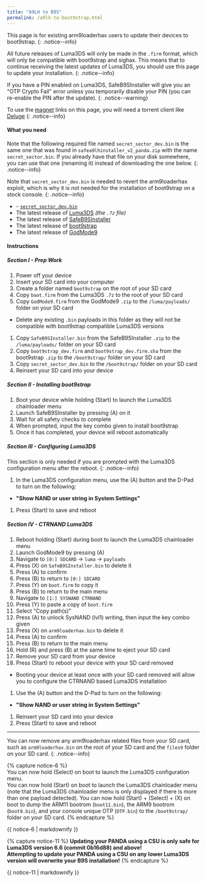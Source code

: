 ```yaml
---
title: "A9LH to B9S"
permalink: /a9lh-to-boot9strap.html
---
```


This page is for existing arm9loaderhax users to update their devices to boot9strap.
{: .notice--info}

All future releases of Luma3DS will only be made in the `.firm` format, which will only be compatible with boot9strap and sighax. This means that to continue receiving the latest updates of Luma3DS, you should use this page to update your installation.
{: .notice--info}

If you have a PIN enabled on Luma3DS, SafeB9SInstaller will give you an "OTP Crypto Fail" error unless you temporarily disable your PIN (you can re-enable the PIN after the update).
{: .notice--warning}

To use the [magnet](https://en.wikipedia.org/wiki/Magnet_URI_scheme) links on this page, you will need a torrent client like [Deluge](http://dev.deluge-torrent.org/wiki/Download)
{: .notice--info}

#### What you need

Note that the following required file named `secret_sector_dev.bin` is the same one that was found in `safea9lhinstaller_v2_panda.zip` with the name `secret_sector.bin`. If you already have that file on your disk somewhere, you can use that one (renaming it) instead of downloading the one below.
{: .notice--info}

Note that `secret_sector_dev.bin` is needed to revert the arm9loaderhax exploit, which is why it is not needed for the installation of boot9strap on a stock console.
{: .notice--info}

* <i class="fa fa-magnet" aria-hidden="true" title="This is a magnet link. Use a torrent client to download the file."></i> - [`secret_sector_dev.bin`](magnet:?xt=urn:btih:54d19b7fd5387f7d46cff86edbbb58737880993c&dn=secret_sector_dev.bin&tr=udp%3A%2F%2Fzer0day.ch%3A1337%2Fannounce&tr=udp%3A%2F%2Ftracker.opentrackr.org%3A1337%2Fannounce&tr=http%3A%2F%2Ftracker1.wasabii.com.tw%3A6969%2Fannounce&tr=udp%3A%2F%2Fexplodie.org%3A6969%2Fannounce&tr=udp%3A%2F%2Fp4p.arenabg.com%3A1337%2Fannounce&tr=udp%3A%2F%2Ftorrent.gresille.org%3A80%2Fannounce&tr=http%3A%2F%2Ftracker.baravik.org%3A6970%2Fannounce&tr=udp%3A%2F%2Ftracker.aletorrenty.pl%3A2710%2Fannounce&tr=http%3A%2F%2Fexplodie.org%3A6969%2Fannounce&tr=udp%3A%2F%2F9.rarbg.com%3A2710%2Fannounce&tr=udp%3A%2F%2Ftracker.tiny-vps.com%3A6969%2Fannounce&tr=http%3A%2F%2Ftracker.aletorrenty.pl%3A2710%2Fannounce&tr=http%3A%2F%2Ftracker.tfile.me%2Fannounce&tr=udp%3A%2F%2Ftracker.filetracker.pl%3A8089%2Fannounce&tr=http%3A%2F%2Ftorrent.gresille.org%2Fannounce&tr=udp%3A%2F%2Ftracker.coppersurfer.tk%3A6969%2Fannounce&tr=udp%3A%2F%2Ftracker.yoshi210.com%3A6969%2Fannounce&tr=udp%3A%2F%2Ftracker.leechers-paradise.org%3A6969%2Fannounce&tr=http%3A%2F%2Fp4p.arenabg.com%3A1337%2Fannounce&tr=http%3A%2F%2Ftracker.opentrackr.org%3A1337%2Fannounce)
* The latest release of [Luma3DS](https://github.com/AuroraWright/Luma3DS/releases/latest) *(the `.7z` file)*
* The latest release of [SafeB9SInstaller](https://github.com/d0k3/SafeB9SInstaller/releases/latest)
* The latest release of [boot9strap](https://github.com/SciresM/boot9strap/releases/latest)
* The latest release of [GodMode9](https://github.com/d0k3/GodMode9/releases/latest)

#### Instructions

##### Section I - Prep Work

1. Power off your device
1. Insert your SD card into your computer
1. Create a folder named `boot9strap` on the root of your SD card
1. Copy `boot.firm` from the Luma3DS `.7z` to the root of your SD card
1. Copy `GodMode9.firm` from the GodMode9 `.zip` to the `/luma/payloads/` folder on your SD card
  + Delete any existing `.bin` payloads in this folder as they will not be compatible with boot9strap compatible Luma3DS versions
1. Copy `SafeB9SInstaller.bin` from the SafeB9SInstaller `.zip` to the `/luma/payloads/` folder on your SD card
1. Copy `boot9strap_dev.firm` and `boot9strap_dev.firm.sha` from the boot9strap `.zip` to the `/boot9strap/` folder on your SD card
1. Copy `secret_sector_dev.bin` to the `/boot9strap/` folder on your SD card
1. Reinsert your SD card into your device

##### Section II - Installing boot9strap

1. Boot your device while holding (Start) to launch the Luma3DS chainloader menu
1. Launch SafeB9SInstaller by pressing (A) on it
1. Wait for all safety checks to complete
1. When prompted, input the key combo given to install boot9strap
1. Once it has completed, your device will reboot automatically

##### Section III - Configuring Luma3DS

This section is only needed if you are prompted with the Luma3DS configuration menu after the reboot.
{: .notice--info}

1. In the Luma3DS configuration menu, use the (A) button and the D-Pad to turn on the following:    
  + **"Show NAND or user string in System Settings"**
1. Press (Start) to save and reboot

##### Section IV - CTRNAND Luma3DS

1. Reboot holding (Start) during boot to launch the Luma3DS chainloader menu
1. Launch GodMode9 by pressing (A)
1. Navigate to `[0:] SDCARD` -> `luma` -> `payloads`
1. Press (X) on `SafeB9SInstaller.bin` to delete it
1. Press (A) to confirm
1. Press (B) to return to `[0:] SDCARD`
1. Press (Y) on `boot.firm` to copy it
1. Press (B) to return to the main menu
1. Navigate to `[1:] SYSNAND CTRNAND`
1. Press (Y) to paste a copy of `boot.firm`
1. Select "Copy path(s)"
1. Press (A) to unlock SysNAND (lvl1) writing, then input the key combo given
1. Press (X) on `arm9loaderhax.bin` to delete it
1. Press (A) to confirm
1. Press (B) to return to the main menu
1. Hold (R) and press (B) at the same time to eject your SD card
1. Remove your SD card from your device
1. Press (Start) to reboot your device with your SD card removed
  + Booting your device at least once with your SD card removed will allow you to configure the CTRNAND based Luma3DS installation
1. Use the (A) button and the D-Pad to turn on the following:    
  + **"Show NAND or user string in System Settings"**
1. Reinsert your SD card into your device
1. Press (Start) to save and reboot

___

You can now remove any arm9loaderhax related files from your SD card, such as `arm9loaderhax.bin` on the root of your SD card and the `files9` folder on your SD card.
{: .notice--info}

{% capture notice-6 %}   
You can now hold (Select) on boot to launch the Luma3DS configuration menu.    
You can now hold (Start) on boot to launch the Luma3DS chainloader menu (note that the Luma3DS chainloader menu is only displayed if there is more than one payload detected).
You can now hold (Start) + (Select) + (X) on boot to dump the ARM11 bootrom (`boot11.bin`), the ARM9 bootrom (`boot9.bin`), and your console unique OTP (`OTP.bin`) to the `/boot9strap/` folder on your SD card.
{% endcapture %}

<div class="notice--info">{{ notice-6 | markdownify }}</div>

{% capture notice-11 %}
**Updating your PANDA using a CSU is only safe for Luma3DS version 6.6 (commit 0b16d88) and above!**    
**Attempting to update your PANDA using a CSU on any lower Luma3DS version will overwrite your B9S installation!**
{% endcapture %}

<div class="notice--danger">{{ notice-11 | markdownify }}</div>
